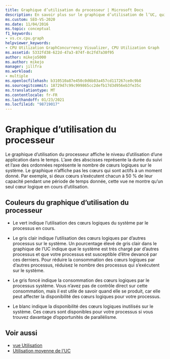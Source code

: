 ```yaml
---
title: Graphique d’utilisation du processeur | Microsoft Docs
description: En savoir plus sur le graphique d’utilisation de l’UC, qui montre le niveau d’utilisation d’une application au fil du temps. L’utilisation est indiquée comme le nombre de cœurs logiques en cours d’utilisation.
ms.custom: SEO-VS-2020
ms.date: 11/04/2016
ms.topic: conceptual
f1_keywords:
- vs.cv.cpu.graph
helpviewer_keywords:
- CPU Utilization GraphConcurrency Visualizer, CPU Utilization Graph
ms.assetid: 5332fd38-622d-47a3-874f-8c2fd7a30f95
author: mikejo5000
ms.author: mikejo
manager: jillfra
ms.workload:
- multiple
ms.openlocfilehash: b310510a87e450c0d6b83a457cd117267ce0c9b8
ms.sourcegitcommit: 18729d7c99c999865cc2defb17d3d956eb3fe35c
ms.translationtype: MT
ms.contentlocale: fr-FR
ms.lasthandoff: 01/23/2021
ms.locfileid: "98719017"
---
```

# <a name="cpu-utilization-graph"></a>Graphique d’utilisation du processeur
Le graphique d’utilisation du processeur affiche le niveau d’utilisation d’une application dans le temps. L’axe des abscisses représente la durée du suivi et l’axe des ordonnées représente le nombre de cœurs logiques sur le système. Le graphique n’affiche pas les cœurs qui sont actifs à un moment donné. Par exemple, si deux cœurs s’exécutent chacun à 50 % de leur capacité pendant une période de temps donnée, cette vue ne montre qu’un seul cœur logique en cours d’utilisation.

## <a name="cpu-utilization-graph-colors"></a>Couleurs du graphique d’utilisation du processeur

- Le vert indique l’utilisation des cœurs logiques du système par le processus en cours.

- Le gris clair indique l’utilisation des cœurs logiques par d’autres processus sur le système. Un pourcentage élevé de gris clair dans le graphique de l’UC indique que le système est très chargé par d’autres processus et que votre processus est susceptible d’être devancé par ces derniers. Pour réduire la consommation des cœurs logiques par d’autres processus, réduisez le nombre des processus qui s’exécutent sur le système.

- Le gris foncé indique la consommation des cœurs logiques par le processus système. Vous n’avez pas de contrôle direct sur cette consommation, mais il est utile de savoir quand elle se produit, car elle peut affecter la disponibilité des cœurs logiques pour votre processus.

- Le blanc indique la disponibilité des cœurs logiques inutilisés sur le système. Ces cœurs sont disponibles pour votre processus si vous trouvez davantage d’opportunités de parallélisme.

## <a name="see-also"></a>Voir aussi
- [vue Utilisation](../profiling/utilization-view.md)
- [Utilisation moyenne de l'UC](../profiling/average-cpu-utilization.md)